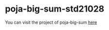 # poja-big-sum-std21028

You can visit the project of poja-big-sum [here](https://github.com/Dinasoa/poja-big-sum-std21028/)